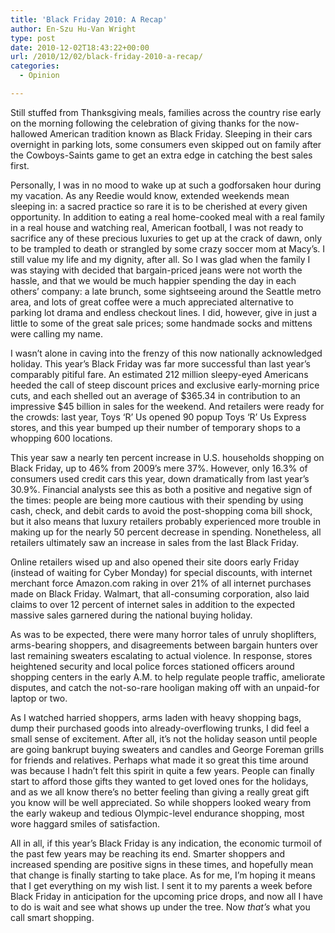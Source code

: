 ```yaml
---
title: 'Black Friday 2010: A Recap'
author: En-Szu Hu-Van Wright
type: post
date: 2010-12-02T18:43:22+00:00
url: /2010/12/02/black-friday-2010-a-recap/
categories:
  - Opinion

---
```

Still stuffed from Thanksgiving meals, families across the country rise early on the morning following the celebration of giving thanks for the now-hallowed American tradition known as Black Friday. Sleeping in their cars overnight in parking lots, some consumers even skipped out on family after the Cowboys-Saints game to get an extra edge in catching the best sales first.

Personally, I was in no mood to wake up at such a godforsaken hour during my vacation. As any Reedie would know, extended weekends mean sleeping in: a sacred practice so rare it is to be cherished at every given opportunity. In addition to eating a real home-cooked meal with a real family in a real house and watching real, American football, I was not ready to sacrifice any of these precious luxuries to get up at the crack of dawn, only to be trampled to death or strangled by some crazy soccer mom at Macy’s. I still value my life and my dignity, after all. So I was glad when the family I was staying with decided that bargain-priced jeans were not worth the hassle, and that we would be much happier spending the day in each others’ company: a late brunch, some sightseeing around the Seattle metro area, and lots of great coffee were a much appreciated alternative to parking lot drama and endless checkout lines. I did, however, give in just a little to some of the great sale prices; some handmade socks and mittens were calling my name.

I wasn’t alone in caving into the frenzy of this now nationally acknowledged holiday. This year’s Black Friday was far more successful than last year’s comparably pitiful fare. An estimated 212 million sleepy-eyed Americans heeded the call of steep discount prices and exclusive early-morning price cuts, and each shelled out an average of $365.34 in contribution to an impressive $45 billion in sales for the weekend. And retailers were ready for the crowds: last year, Toys ‘R’ Us opened 90 popup Toys ‘R’ Us Express stores, and this year bumped up their number of temporary shops to a whopping 600 locations.

This year saw a nearly ten percent increase in U.S. households shopping on Black Friday, up to 46% from 2009’s mere 37%. However, only 16.3% of consumers used credit cars this year, down dramatically from last year’s 30.9%. Financial analysts see this as both a positive and negative sign of the times: people are being more cautious with their spending by using cash, check, and debit cards to avoid the post-shopping coma bill shock, but it also means that luxury retailers probably experienced more trouble in making up for the nearly 50 percent decrease in spending. Nonetheless, all retailers ultimately saw an increase in sales from the last Black Friday.

Online retailers wised up and also opened their site doors early Friday (instead of waiting for Cyber Monday) for special discounts, with internet merchant force Amazon.com raking in over 21% of all internet purchases made on Black Friday. Walmart, that all-consuming corporation, also laid claims to over 12 percent of internet sales in addition to the expected massive sales garnered during the national buying holiday.

As was to be expected, there were many horror tales of unruly shoplifters, arms-bearing shoppers, and disagreements between bargain hunters over last remaining sweaters escalating to actual violence. In response, stores heightened security and local police forces stationed officers around shopping centers in the early A.M. to help regulate people traffic, ameliorate disputes, and catch the not-so-rare hooligan making off with an unpaid-for laptop or two.

As I watched harried shoppers, arms laden with heavy shopping bags, dump their purchased goods into already-overflowing trunks, I did feel a small sense of excitement. After all, it’s not the holiday season until people are going bankrupt buying sweaters and candles and George Foreman grills for friends and relatives. Perhaps what made it so great this time around was because I hadn’t felt this spirit in quite a few years. People can finally start to afford those gifts they wanted to get loved ones for the holidays, and as we all know there’s no better feeling than giving a really great gift you know will be well appreciated. So while shoppers looked weary from the early wakeup and tedious Olympic-level endurance shopping, most wore haggard smiles of satisfaction.

All in all, if this year’s Black Friday is any indication, the economic turmoil of the past few years may be reaching its end. Smarter shoppers and increased spending are positive signs in these times, and hopefully mean that change is finally starting to take place. As for me, I’m hoping it means that I get everything on my wish list. I sent it to my parents a week before Black Friday in anticipation for the upcoming price drops, and now all I have to do is wait and see what shows up under the tree. Now _that’s_ what you call smart shopping.